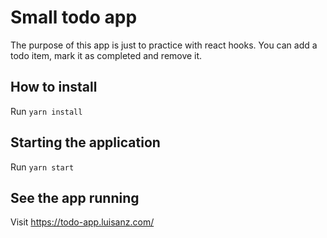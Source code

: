 # Small todo app

The purpose of this app is just to practice with react hooks. You can add a todo item, mark it as completed and remove it.

## How to install

Run `yarn install`

## Starting the application

Run `yarn start`

## See the app running

Visit https://todo-app.luisanz.com/
